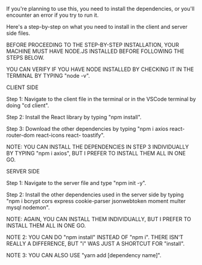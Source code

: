 
If you're planning to use this, you need to install the dependencies, or you'll encounter an error if you try to run it.

Here's a step-by-step on what you need to install in the client and server side files.

BEFORE PROCEEDING TO THE STEP-BY-STEP INSTALLATION, YOUR MACHINE MUST HAVE NODE.JS INSTALLED BEFORE FOLLOWING THE STEPS BELOW.

YOU CAN VERIFY IF YOU HAVE NODE INSTALLED BY CHECKING IT IN THE TERMINAL BY TYPING "node -v".



CLIENT SIDE

Step 1: Navigate to the client file in the terminal or in the VSCode terminal by doing "cd client".

Step 2: Install the React library by typing "npm install".

Step 3: Download the other dependencies by typing "npm i axios react-router-dom react-icons react- toastify".


NOTE: YOU CAN INSTALL THE DEPENDENCIES IN STEP 3 INDIVIDUALLY BY TYPING "npm i axios", BUT I PREFER TO INSTALL THEM ALL IN ONE GO.




SERVER SIDE

Step 1: Navigate to the server file and type "npm init -y".

Step 2: Install the other dependencies used in the server side by typing "npm i bcrypt cors express cookie-parser jsonwebtoken moment multer mysql nodemon".


NOTE: AGAIN, YOU CAN INSTALL THEM INDIVIDUALLY, BUT I PREFER TO INSTALL THEM ALL IN ONE GO. 

NOTE 2: YOU CAN DO "npm install" INSTEAD OF "npm i". THERE ISN'T REALLY A DIFFERENCE, BUT "i" WAS JUST A SHORTCUT FOR "install".

NOTE 3: YOU CAN ALSO USE "yarn add [dependency name]".